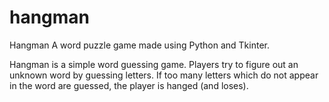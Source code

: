 # hangman
Hangman
A word puzzle game made using Python and Tkinter.

Hangman is a simple word guessing game. Players try to figure out an unknown word by guessing letters. If too many letters which do not appear in the word are guessed, the player is hanged (and loses).
